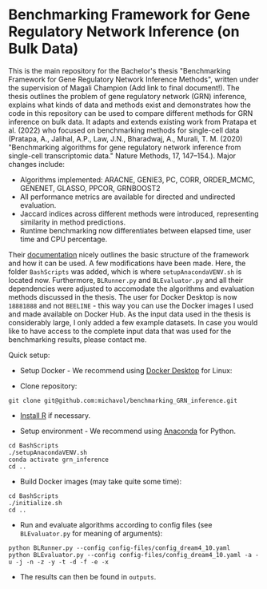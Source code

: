 # Benchmarking Framework for Gene Regulatory Network Inference (on Bulk Data)

This is the main repository for the Bachelor's thesis "Benchmarking Framework for Gene Regulatory Network Inference Methods", written under the supervision of Magali Champion (Add link to final document!). The thesis outlines the problem of gene regulatory network (GRN) inference, explains what kinds of data and methods exist and demonstrates how the code in this repository can be used to compare different methods for GRN inference on bulk data. It adapts and extends existing work from Pratapa et al. (2022) who focused on benchmarking methods for single-cell data (Pratapa, A., Jalihal, A.P., Law, J.N., Bharadwaj, A., Murali, T. M. (2020) "Benchmarking algorithms for gene regulatory network inference from single-cell transcriptomic data." Nature Methods, 17, 147–154.). Major changes include:
- Algorithms implemented: ARACNE, GENIE3, PC, CORR, ORDER_MCMC, GENENET, GLASSO, PPCOR, GRNBOOST2 
- All performance metrics are available for directed and undirected evaluation.
- Jaccard indices across different methods were introduced, representing similarity in method predictions.
- Runtime benchmarking now differentiates between elapsed time, user time and CPU percentage. 

Their [documentation](https://murali-group.github.io/Beeline/) nicely outlines the basic structure of the framework and how it can be used. A few modifications have been made. Here, the folder ```BashScripts``` was added, which is where ```setupAnacondaVENV.sh``` is located now. Furthermore, ```BLRunner.py``` and ```BLEvaluator.py``` and all their dependencies were adjusted to accomodate the algorithms and evaluation methods discussed in the thesis. The user for Docker Desktop is now ```18881888``` and not ```BEELINE``` - this way you can use the Docker images I used and made available on Docker Hub. As the input data used in the thesis is considerably large, I only added a few example datasets. In case you would like to have access to the complete input data that was used for the benchmarking results, please contact me. 


Quick setup:
- Setup Docker - We recommend using [Docker Desktop](https://docs.docker.com/desktop/install/linux-install/) for Linux: 

- Clone repository:
```
git clone git@github.com:michavol/benchmarking_GRN_inference.git
```

- [Install R](https://linuxize.com/post/how-to-install-r-on-ubuntu-20-04/#:~:text=Ubuntu%20Install%20R%201%20Install%20the%20dependencies%20necessary,by%20printing%20the%20R%20version%3AR%20--versionR...%20See%20More.) if necessary.

- Setup environment - We recommend using [Anaconda](https://www.anaconda.com/) for Python. 
```
cd BashScripts
./setupAnacondaVENV.sh
conda activate grn_inference
cd ..
```

- Build Docker images (may take quite some time):
```
cd BashScripts
./initialize.sh
cd ..
```

- Run and evaluate algorithms according to config files (see ```BLEvaluator.py``` for meaning of arguments):
```
python BLRunner.py --config config-files/config_dream4_10.yaml
python BLEvaluator.py --config config-files/config_dream4_10.yaml -a -u -j -n -z -y -t -d -f -e -x
```

- The results can then be found in ```outputs```.



